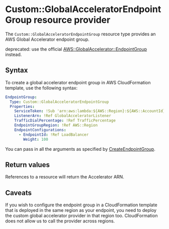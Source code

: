 # Custom::GlobalAcceleratorEndpointGroup resource provider
The `Custom::GlobalAcceleratorEndpointGroup` resource type provides an AWS Global Accelerator endpoint group.

deprecated: use the official [AWS::GlobalAccelerator::EndpointGroup](https://docs.aws.amazon.com/AWSCloudFormation/latest/UserGuide/aws-resource-globalaccelerator-endpoint-group.html) instead.

## Syntax
To create a global accelerator endpoint group in AWS CloudFormation template, use the following syntax:

```yaml
EndpointGroup:
  Type: Custom::GlobalAcceleratorEndpointGroup
  Properties:
    ServiceToken: !Sub 'arn:aws:lambda:${AWS::Region}:${AWS::AccountId}:function:cfn-global-accelerator-provider'
    ListenerArn: !Ref GlobalAcceleratorListener
    TrafficDialPercentage: !Ref TrafficPercentage
    EndpointGroupRegion: !Ref AWS::Region
    EndpointConfigurations:
      - EndpointId: !Ref LoadBalancer
        Weight: 100
```

You can pass in all the arguments as specified by [CreateEndpointGroup](https://docs.aws.amazon.com/global-accelerator/latest/api/API_CreateEndpointGroup.html).

## Return values
References to a resource will return the Accelerator ARN.

## Caveats
If you wish to configure the endpoint group in a CloudFormation template that is deployed in the same region as your endpoint, you
need to deploy the custom global accelerator provider in that region too. CloudFormation does not allow us to call the 
provider across regions. 
